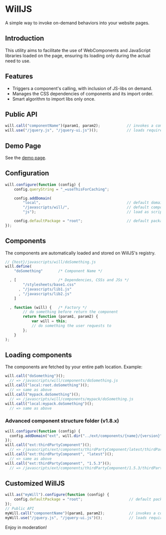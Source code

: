 # WillJS

A simple way to invoke on-demand behaviors into your website pages.

## Introduction

This utility aims to facilitate the use of WebComponents and JavaScript libraries loaded on the page,
ensuring its loading only during the actual need to use.

## Features

* Triggers a component's calling, with inclusion of JS-libs on demand.
* Manages the CSS dependencies of components and its import order.
* Smart algorithm to import libs only once.

## Public API

```javascript
will.call("componentName")(param1, param2);            // invokes a component
will.use("/jquery.js", "/jquery-ui.js")();             // loads required assets if not present yet.
```

## Demo Page

See the [demo page](http://kawamanza.github.io/willjs/demo/).

<!--
### Site structure

```
www-root/
 +- css/
 |  +- base.css
 |  `- bootstrap.min.css
 +- js/
 |  +- libs/
 |  |  +- bootstrap.min.css
 |  |  +- handlebars.js
 |  |  `- jquery-1.8.1.min.js
 |  `- will/
 |     +- components/
 |     |  +- jqueryui/
 |     |  |  `- slider.js [2]
 |     |  +- modal.js [4]
 |     |  `- popMessage.js [3]
 |     +- config.js [1]
 |     `- will.min.js
 `- index.html
```

Links

1. [www-root/js/will/config.js](http://kawamanza.github.io/willjs/demo/js/will/config.js)
2. [www-root/js/will/components/jqueryui/slider.js](http://kawamanza.github.io/willjs/demo/js/will/components/jqueryui/slider.js)
3. [www-root/js/will/components/popMessage.js](http://kawamanza.github.io/willjs/demo/js/will/components/popMessage.js)
4. [www-root/js/will/components/modal.js](http://kawamanza.github.io/willjs/demo/js/will/components/modal.js)
 -->

## Configuration

```javascript
will.configure(function (config) {
    config.queryString = "_=useThisForCaching";

    config.addDomain(
        "local",                                       // default domain
        "/javascripts/will/",                          // default component domain (repository)
        "js");                                         // load as script (js, default)

    config.defaultPackage = "root";                    // default package
});
```

## Components

The components are automatically loaded and stored on WillJS's registry.

```javascript
// {host}/javascripts/will/doSomething.js
will.define(
    "doSomething"       /* Component Name */

  , [                   /* Dependencies, CSSs and JSs */
        "/stylesheets/base1.css"
      , "/javascripts/lib1.js"
      , "/javascripts/lib2.js"
    ]

  , function (will) {   /* Factory */
        // do something before return the component
        return function (param1, param2) {
            var will = this;
            // do something the user requests to
        };
    }
);
```

## Loading components

The components are fetched by your entire path location. Example:

```javascript
will.call("doSomething")();
  // => /javascripts/will/components/doSomething.js
will.call("local:root.doSomething")();
  // => same as above
will.call("mypack.doSomething")();
  // => /javascripts/will/components/mypack/doSomething.js
will.call("local:mypack.doSomething")();
  // => same as above
```

### Advanced component structure folder (v1.8.x)

```javascript
will.configure(function (config) {
  config.addDomain("ext", will.dir("../ext/components/{name}/{version}"), "js");
});
will.call("ext:thirdPartyComponent")();
  // => /javascripts/ext/components/thirdPartyComponent/latest/thirdPartyComponent.js
will.call("ext:thirdPartyComponent", "latest")();
  // => same as above
will.call("ext:thirdPartyComponent", "1.5.3")();
  // => /javascripts/ext/components/thirdPartyComponent/1.5.3/thirdPartyComponent.js
```

<!--
### PROD mode

In this mode, the components are fetched by your package location. Example:

```javascript
will.call("doSomething")();
  // => /javascripts/will/root.js
will.call("local:root.doSomething")();
  // => same as above
will.call("mypack.doSomething")();
  // => /javascripts/will/mypack.js
will.call("local:mypack.doSomething")();
  // => same as above
```
-->

## Customized WillJS

```javascript
will.as("myWill").configure(function (config) {
    config.defaultPackage = "root";                     // default package
});
// Public API
myWill.call("componentName")(param1, param2);           // invokes a component
myWill.use("/jquery.js", "/jquery-ui.js")();            // loads required assets if not present yet.
```

Enjoy in moderation!

